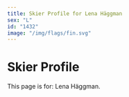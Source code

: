 ```yaml
---
title: Skier Profile for Lena Häggman
sex: "L"
id: "1432"
image: "/img/flags/fin.svg" 
---
```


# Skier Profile

This page is for: Lena Häggman.
    